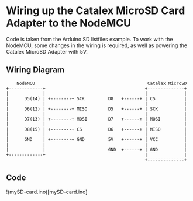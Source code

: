 # Wiring up the Catalex MicroSD Card Adapter to the NodeMCU

Code is taken from the Arduino SD listfiles example. To work with the NodeMCU, some changes in the wiring is required, as well as powering the Catalex MicroSD Adapter with 5V.

## Wiring Diagram
```
    NodeMCU                                           Catalax MicroSD
+-------------+                                      +--------------+
|             |                                      |              |
|      D5(14) | +--------+ SCK         D8   +------+ | CS           |
|             |                                      |              |
|      D6(12) | +--------+ MISO        D5   +------+ | SCK          |
|             |                                      |              |
|      D7(13) | +--------+ MOSI        D7   +------+ | MOSI         |
|             |                                      |              |
|      D8(15) | +--------+ CS          D6   +------+ | MISO         |
|             |                                      |              |
|      GND    | +--------+ GND         5V   +------+ | VCC          |
|             |                                      |              |
|             |                        GND  +------+ | GND          |
+-------------+                                      |              |
                                                     +--------------+
```

## Code

!(mySD-card.ino)[mySD-card.ino]



